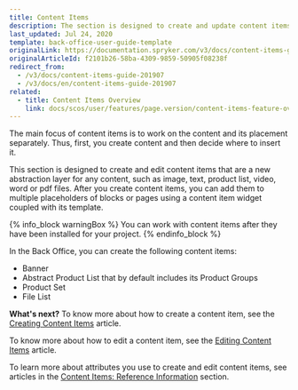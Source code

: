 ```yaml
---
title: Content Items
description: The section is designed to create and update content items, so later they can be added to pages and blocks through content item widgets in the Back Office.
last_updated: Jul 24, 2020
template: back-office-user-guide-template
originalLink: https://documentation.spryker.com/v3/docs/content-items-guide-201907
originalArticleId: f2101b26-58ba-4309-9859-50905f08238f
redirect_from:
  - /v3/docs/content-items-guide-201907
  - /v3/docs/en/content-items-guide-201907
related:
  - title: Content Items Overview
    link: docs/scos/user/features/page.version/content-items-feature-overview.html
---
```


The main focus of content items is to work on the content and its placement separately. Thus, first, you create content and then decide where to insert it.

This section is designed to create and edit content items that are a new abstraction layer for any content, such as image, text, product list, video, word or pdf files. After you create content items, you can add them to multiple placeholders of blocks or pages using a content item widget coupled with its template.

{% info_block warningBox %}
You can work with content items after they have been installed for your project.
{% endinfo_block %}

In the Back Office, you can create the following content items:

* Banner
* Abstract Product List that by default includes its Product Groups
* Product Set
* File List

**What's next?**
To know more about how to create a content item, see the [Creating Content Items](/docs/scos/user/back-office-user-guides/{{page.version}}/content/content-items/creating-content-items.html) article.

To know more about how to edit a content item, see the [Editing Content Items](/docs/scos/user/back-office-user-guides/{{page.version}}/content-management/content-items/editing-content-items.html) article.

To learn more about attributes you use to create and edit content items, see articles in the [Content Items: Reference Information](/docs/scos/user/back-office-user-guides/{{page.version}}/content-management/content-items/references/content-items-reference-information.html) section.
